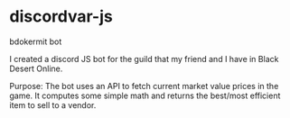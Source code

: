 # discordvar-js
bdokermit bot

I created a discord JS bot for the guild that my friend and I have in Black Desert Online. 

Purpose: The bot uses an API to fetch current market value prices in the game. It computes some simple math and returns the best/most efficient item to sell to a vendor.
